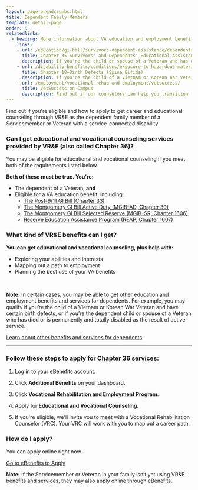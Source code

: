 ```yaml
---
layout: page-breadcrumbs.html
title: Dependent Family Members
template: detail-page
order: 5
relatedlinks:
  - heading: More information about VA education and employment benefits and services for dependents
    links:
    - url: /education/gi-bill/survivors-dependent-assistance/dependents-education/
      title: Chapter 35—Survivors' and Dependents' Educational Assistance (DEA)
      description: If you're the child or spouse of a Veteran who has died, is permanently and totally disabled, or is missing in action or was captured or interned in the line of duty, find out if you're eligible for DEA (also called Chapter 35) services.  
    - url: /disability-benefits/conditions/exposure-to-hazardous-materials/birth-defects/
      title: Chapter 18—Birth Defects (Spina Bifida)
      description: If you're the child of a Vietnam or Korean War Veteran and you have spina bifida or certain other birth defects, find out if you're eligible for benefits like disability compensation (payments), health care, and job training (also called Chapter 18).
    - url: /employment/vocational-rehab-and-employment/vetsuccess/
      title: VetSuccess on Campus
      description: Find out if our counselors can help you transition from military to college life.       
---
```


<div class="va-introtext">

Find out if you're eligible and how to apply to get career and educational counseling through VR&E as the dependent family member of a Servicemember or Veteran with a service-connected disability.

</div>

<div class="feature">

### Can I get educational and vocational counseling services provided by VR&amp;E (also called Chapter 36)?

You may be eligible for educational and vocational counseling if you meet both of the requirements listed below.

**Both of these must be true. You're:**

- The dependent of a Veteran, **and**
- Eligible for a VA education benefit, including:
  - [The Post-9/11 GI Bill (Chapter 33)](/education/gi-bill/post-9-11/)
  - [The Montgomery GI Bill Active Duty (MGIB-AD, Chapter 30)](/education/gi-bill/montgomery-active-duty/)
  - [The Montgomery GI Bill Selected Reserve (MGIB-SR, Chapter 1606)](/education/gi-bill/montgomery-selected-reserve/)
  - [Reserve Education Assistance Program (REAP, Chapter 1607)](/education/other-educational-assistance-programs/reap/)

</div>

### What kind of VR&amp;E benefits can I get?

**You can get educational and vocational counseling, plus help with:**

- Exploring your abilities and interests
- Mapping out a path to employment
- Planning the best use of your VA benefits

<br>

**Note:** In certain cases, you may be able to get other education and employment benefits and services for dependents. For example, you may qualify if you’re the child of a Vietnam or Korean War Veteran and have certain birth defects, or if you’re the dependent child or spouse of a Veteran who has died or is permanently and totally disabled as the result of active service.

[Learn about other benefits and services for dependents](#dependents-services).

<hr>


### Follow these steps to apply for Chapter 36 services:

<ol class="process">
<li class="process-step list-one">

Log in to your eBenefits account.

</li>

<li class="process-step list-two">

Click **Additional Benefits** on your dashboard.

</li>

<li class="process-step list-three">

Click **Vocational Rehabilitation and Employment Program**.

</li>

<li class="process-step list-four">

Apply for **Educational and Vocational Counseling**.

</li>

<li class="process-step list-five">

If you're eligible, we'll invite you to meet with a Vocational Rehabilitation Counselor (VRC). Your VRC will work with you to map out a career path.

</li>
</ol>

### How do I apply?

You can apply online right now.

<a class="usa-button-primary va-button-primary" href="https://www.ebenefits.va.gov/ebenefits/about/feature?feature=vocational-rehabilitation-and-employment">Go to eBenefits to Apply</a>

**Note:** If the Servicemember or Veteran in your family isn’t yet using VR&E benefits and services, they may also apply online through eBenefits.

<span id="dependents-services">
